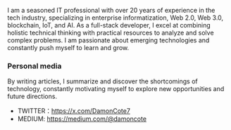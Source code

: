 I am a seasoned IT professional with over 20 years of experience in the tech industry, specializing in enterprise informatization, Web 2.0, Web 3.0, blockchain, IoT, and AI. As a full-stack developer, I excel at combining holistic technical thinking with practical resources to analyze and solve complex problems. I am passionate about emerging technologies and constantly push myself to learn and grow. 

### Personal media

By writing articles, I summarize and discover the shortcomings of technology, constantly motivating myself to explore new opportunities and future directions.

-   TWITTER：https://x.com/DamonCote7
-   MEDIUM: https://medium.com/@damoncote
